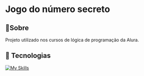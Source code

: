 <h1>Jogo do número secreto</h1>

<h2>📄Sobre</h2>
<p>Projeto utilizado nos cursos de lógica de programação da Alura.</p>

## 🚀 Tecnologias
[![My Skills](https://skillicons.dev/icons?i=js,html,css)](https://skillicons.dev)
